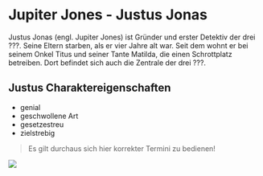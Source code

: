 # Jupiter Jones - Justus Jonas
Justus Jonas (engl. Jupiter Jones) ist Gründer und erster Detektiv der drei ???. Seine Eltern starben, als er vier Jahre alt war. Seit dem wohnt er bei seinem Onkel Titus und seiner Tante Matilda, die einen Schrottplatz betreiben. Dort befindet sich auch die Zentrale der drei ???.
## Justus Charaktereigenschaften
* genial
* geschwollene Art
* gesetzestreu
* zielstrebig

> Es gilt durchaus sich hier korrekter Termini zu bedienen!

<img src="https://upload.wikimedia.org/wikipedia/commons/f/f5/Die_drei_fragezeichen.svg"/>
